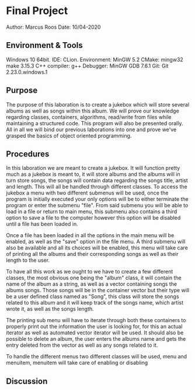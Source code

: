 # Final Project
Author: Marcus Roos
Date: 10/04-2020

## Environment & Tools
Windows 10 64bit. 
IDE: CLion. 
Environment: MinGW 5.2 
CMake: mingw32 make 3.15.3 
C++ compiler: g++ Debugger: 
MinGW GDB 7.6.1 
Git: Git 2.23.0.windows.1

## Purpose
The purpose of this laboration is to create a jukebox which will store several albums
as well as songs within this album. We will prove our knowledge regarding
classes, containers, algorithms, read/write from files while maintaining a 
structured code. This program will also be presented orally.
All in all we will bind our previous laborations into one and prove we've
grasped the basics of object oriented programming.

## Procedures
In this laboration we are meant to create a jukebox. It will function pretty much
as a jukebox is meant to, it will store albums and the albums will in turn store songs, 
the songs will contain data regarding the songs title, artist and length. This will
all be handled through different classes. To access the jukebox a menu with two different
submenus will be used, once the program is initially executed your only options will be
to either terminate the program or enter the submenu "file". From said submenu
you will be able to load in a file or return to main menu, this submenu also
contains a third option to save a file to the computer however this
option will be disabled until a file has been loaded in.

Once a file has been loaded in all the options in the main menu will be enabled, as well
as the "save" option in the file menu. A third submenu will also be available and
all its choices will be enabled, this menu will take care of printing
all the albums and their corresponding songs as well as their length to the user. 

To have all this work as we ought to we have to create a few different classes,
the most obvious one being the "album" class, it will contain the name of the album
as a string, as well as a vector containing songs the albums songs. Those songs
will be in the container vector but their type will be a user defined class named
as "Song", this class will store the songs related to this album and it will
keep track of the songs name, which artist wrote it, as well as the songs length.

The printing sub menu will have to iterate through both these containers to properly
print out the information the user is looking for, for this an actual iterator as well
as automated vector iterator will be used. It should also be possible to delete an
album, the user enters the albums name and gets the entry deleted from the vector as well
as any songs related to it. 

To handle the different menus two different classes will be used, menu and menuitem,
menuitem will take care of enabling or disabling 

## Discussion